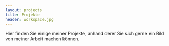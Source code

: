 ```yaml
---
layout: projects
title: Projekte
header: workspace.jpg
---
```


Hier finden Sie einige meiner Projekte, anhand derer Sie sich gerne ein Bild von meiner Arbeit machen können.
